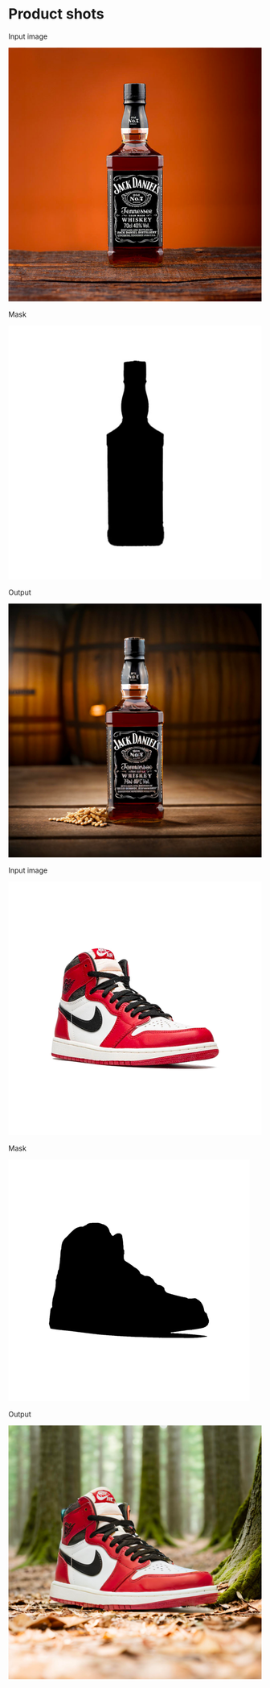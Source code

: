 # Product shots

<div style={{ display: "grid", 'grid-template-columns': '1fr 1fr 1fr', gap: '1.5rem' }}>
<div>
<figcaption>Input image</figcaption>

![source.png](./img/product-input1.png)
</div>

<div>
<figcaption>Mask</figcaption>

![generated.png](./img/product-mask1.png)
</div>

<div>
<figcaption>Output</figcaption>

![generated.png](./img/product-output1.png)
</div>

<div>
<figcaption>Input image</figcaption>

![source.png](./img/product-input2.png)
</div>

<div>
<figcaption>Mask</figcaption>

![generated.png](./img/product-mask2.png)
</div>

<div>
<figcaption>Output</figcaption>

![generated.png](./img/product-output2.png)
</div>
</div>
